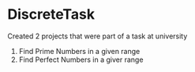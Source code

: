 # DiscreteTask

Created 2 projects that were part of a task at university
1) Find Prime Numbers in a given range
2) Find Perfect Numbers in a giver range

